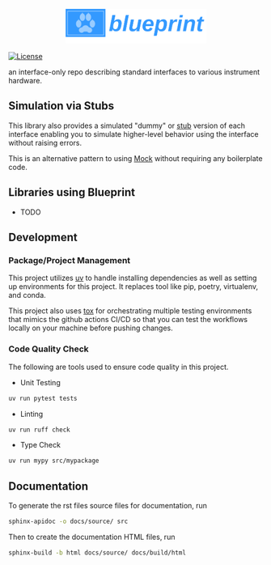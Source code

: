 <p align="center">
  <img alt="" src="./assets/pics/blueprint_logo.png" width="55%">
</p>

[![License](https://img.shields.io/badge/license-MIT-brightgreen)](LICENSE)

an interface-only repo describing standard interfaces to various instrument hardware.

## Simulation via Stubs

This library also provides a simulated "dummy" or [stub](https://en.wikipedia.org/wiki/Stub_(distributed_computing)) version of each interface enabling you to simulate higher-level behavior using the interface without raising errors.

This is an alternative pattern to using [Mock](https://docs.python.org/3/library/unittest.mock.html) without requiring any boilerplate code.

## Libraries using Blueprint
* TODO

## Development

### Package/Project Management 

This project utilizes [uv](https://docs.astral.sh/uv/) to handle installing dependencies as well as setting up environments for this project. It replaces tool like pip, poetry, virtualenv, and conda. 

This project also uses [tox](https://tox.wiki/en/latest/index.html) for orchestrating multiple testing environments that mimics the github actions CI/CD so that you can test the workflows locally on your machine before pushing changes. 

### Code Quality Check

The following are tools used to ensure code quality in this project. 

- Unit Testing

```bash
uv run pytest tests
```

- Linting

```bash
uv run ruff check
```

- Type Check

```bash
uv run mypy src/mypackage
```

## Documentation
To generate the rst files source files for documentation, run
```bash
sphinx-apidoc -o docs/source/ src
```
Then to create the documentation HTML files, run
```bash
sphinx-build -b html docs/source/ docs/build/html
```
